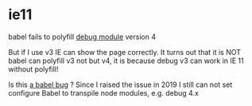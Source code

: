 # ie11

babel fails to polyfill [debug module](https://github.com/visionmedia/debug) version 4

But if I use v3 IE can show the page correctly. It turns out that it is NOT babel can polyfill v3 not but v4, it is because debug v3 can work in IE 11 without polyfill!

Is this [a babel bug](https://github.com/babel/babel/issues/10707) ? Since I raised the issue in 2019 I still can not set configure Babel to transpile node modules, e.g. debug 4.x



